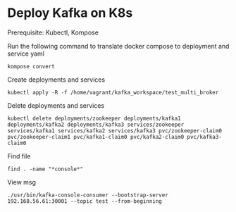 # Deploy Kafka on K8s

<p>Prerequisite: Kubectl, Kompose<p>
<p>Run the following command to translate docker compose to deployment and service yaml<p>

```
kompose convert
```

<p>Create deployments and services<p>

```
kubectl apply -R -f /home/vagrant/kafka_workspace/test_multi_broker
```

<p>Delete deployments and services<p>

```
kubectl delete deployments/zookeeper deployments/kafka1 deployments/kafka2 deployments/kafka3 services/zookeeper services/kafka1 services/kafka2 services/kafka3 pvc/zookeeper-claim0 pvc/zookeeper-claim1 pvc/kafka1-claim0 pvc/kafka2-claim0 pvc/kafka3-claim0
```

<p>Find file<p>

```
find . -name "*console*"
```

<p>View msg<p>

```
./usr/bin/kafka-console-consumer --bootstrap-server 192.168.56.61:30001 --topic test --from-beginning
```